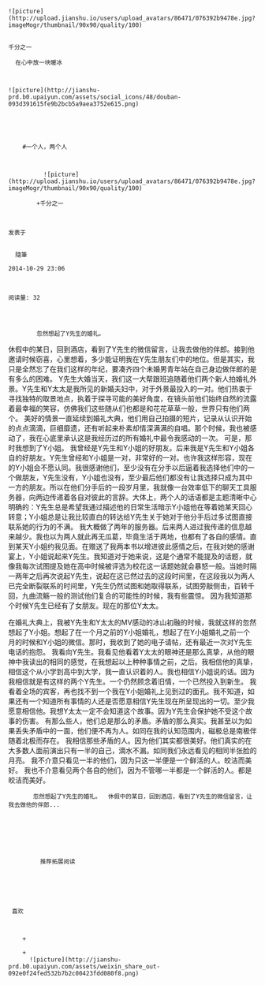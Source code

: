 
    
  
    ![picture](http://upload.jianshu.io/users/upload_avatars/86471/076392b9478e.jpg?imageMogr/thumbnail/90x90/quality/100)
    

    千分之一
  
      在心中放一块暖冰

  
  
    ![picture](http://jianshu-prd.b0.upaiyun.com/assets/social_icons/48/douban-093d391615fe9b2bcb5a9aea3752e615.png)
  


    
      
        #一个人，两个人
        
          
            
              ![picture](http://upload.jianshu.io/users/upload_avatars/86471/076392b9478e.jpg?imageMogr/thumbnail/90x90/quality/100)
            
            +千分之一
        
        
    
    发表于 

    
      隨筆

    2014-10-29 23:06

    

    阅读量: 32
  


        
            忽然想起了Y先生的婚礼。
  休假中的某日，回到酒店，看到了Y先生的微信留言，让我去做他的伴郎。接到他邀请时候窃喜，心里想着，多少能证明我在Y先生朋友们中的地位。但是其实，我只是全然忘了在我们这样的年纪，要凑齐四个未婚男青年站在自己身边做伴郎的是有多么的困难。
  Y先生大婚当天，我们这一大帮跟班追随着他们两个新人拍婚礼外景。Y先生和Y太太是我所见的新婚夫妇中，对于外景最投入的一对。他们热衷于寻找独特的取景地点，执着于探寻可能的美好角度，在镜头前他们始终自然的流露着最幸福的笑容，仿佛我们这些随从们也都是和花花草草一般，世界只有他们两个。
  美好的情景一直延续到婚礼大典，他们用自己拍摄的短片，记录从认识开始的点点滴滴，巨细靡遗，还有听起来朴素却情深满满的自唱。那个时候，我也被感动了，我在心底里承认这是我经历过的所有婚礼中最令我感动的一次。
  可是，那时我想到了Y小姐。
  我曾经是Y先生和Y小姐的好朋友。后来我是Y先生和Y小姐各自的好朋友。Y先生曾经和Y小姐是一对，非常好的一对。也许我这样形容，现在的Y小姐会不愿认同。我很感谢他们，至少没有在分手以后逼着我选择他们中的一个做朋友，Y先生没有，Y小姐也没有，至少最后他们都没有让我选择只成为其中一方的朋友。所以在他们分手后的一段岁月里，我就像一台效率低下的聊天工具服务器，向两边传递着各自对彼此的言辞。大体上，两个人的话语都是主题清晰中心明确的：Y先生总是希望我通过描述他的日常生活暗示Y小姐他在等着她某天回心转意；Y小姐总是让我比较直白的转达给Y先生关于她对于他分手后过多试图直接联系她的行为的不满。
  我大概做了两年的服务器。后来两人进过我传递的信息越来越少。我也以为两人就此再无瓜葛，毕竟生活于两地，也都有了各自的感情。直到某天Y小姐约我见面。在赠送了我两本书以增进彼此感情之后，在我对她的感谢宴上，Y小姐说起来Y先生。我知道对于她来说，这是个通常不能提及的话题，就像我每次试图提及她在高中时候被评选为校花这一话题她就会暴怒一般。当她时隔一两年之后再次说起Y先生，说起在这已然过去的这段时间里，在这段我以为两人已完全断裂联系的时间里，Y先生仍然试图和她取得联系，试图旁敲侧击，百转千回，九曲流觞一般的测试他们复合的可能性的时候，我有些震惊。
  因为我知道那个时候Y先生已经有了女朋友。现在的那位Y太太。
  

  在婚礼大典上，我被Y先生和Y太太的MV感动的冰山初融的时候，我就这样的忽然想起了Y小姐。想起了在一个月之前的Y小姐婚礼，想起了在Y小姐婚礼之前一个月的时候和Y小姐的微信。那时，我收到了她的电子请帖，还有最近一次对Y先生电话的抱怨。
  我看向Y先生。我看见他看着Y太太的眼神还是那么真挚，从他的眼神中我读出的相同的感觉，在我想起以上种种事情之前，之后。我相信他的真挚，相信这个从小学到高中到大学，我一直认识着的人。我也相信Y小姐说的话。因为我相信就是有这样的两个Y先生。一个仍然顾念着旧情，一个已然投入到新生。
  我看着全场的宾客，再也找不到一个我在Y小姐婚礼上见到过的面孔。我不知道，如果还有一个知道所有事情的人还是否愿意相信Y先生现在所呈现出的一切。至少我愿意相信他。我想Y太太一定不会知道这个故事。因为Y先生会保护她不受这个故事的伤害。
  有那么些人，他们总是那么的矛盾。矛盾的那么真实。我甚至以为如果丢失矛盾中的一面，他们便不再为人。如同在我的认知范围内，磁极总是南极伴随着北极而存在。
  我相信那些矛盾的人。因为他们其实都很美好。他们真实的在大多数人面前演出只有一半的自己，滴水不漏。如同我们永远看见的相同半张脸的月亮。
  我不介意只看见一半的他们，因为只这一半便是一个鲜活的人。皎洁而美好。
  我也不介意看见两个各自的他们，因为不管哪一半都是一个鲜活的人。都是皎洁而美好。

        
           忽然想起了Y先生的婚礼。  休假中的某日，回到酒店，看到了Y先生的微信留言，让我去做他的伴郎...
      
    
    
      
      
      
          
             推荐拓展阅读
        
      
    
    
      
          
     喜欢

      
      
        +
                  
        +
          ![picture](http://jianshu-prd.b0.upaiyun.com/assets/weixin_share_out-092e0f24fed532b7b2c00423fdd080f8.png)
        
      
    
  


